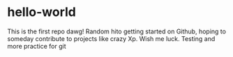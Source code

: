 # hello-world
This is the first repo dawg!
Random hito getting started on Github, hoping to someday contribute to projects like crazy Xp.
Wish me luck.
Testing and more practice for git
